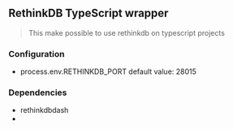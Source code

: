
## RethinkDB TypeScript wrapper 
> This make possible to use rethinkdb on typescript projects 

### Configuration 

* process.env.RETHINKDB_PORT default value: 28015

### Dependencies

* rethinkdbdash
* 
